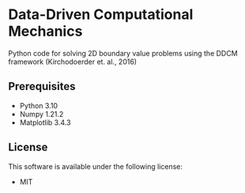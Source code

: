 # Data-Driven Computational Mechanics

Python code for solving 2D boundary value problems using the DDCM framework (Kirchodoerder et. al., 2016)

## Prerequisites
- Python 3.10
- Numpy 1.21.2
- Matplotlib 3.4.3

## License

This software is available under the following license:

  * MIT 
